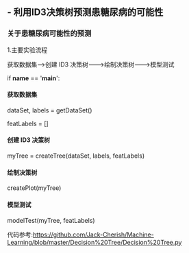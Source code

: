 ## - 利用ID3决策树预测患糖尿病的可能性
### 关于患糖尿病可能性的预测

  1.主要实验流程
  
  获取数据集—->创建 ID3 决策树--->绘制决策树--->模型测试
  
  if __name__ == '__main__':
   #### 获取数据集
   dataSet, labels = getDataSet()
   
   featLabels = []
   #### 创建 ID3 决策树
   myTree = createTree(dataSet, labels, featLabels)
   #### 绘制决策树
   createPlot(myTree)
   #### 模型测试
   modelTest(myTree, featLabels)


代码参考:https://github.com/Jack-Cherish/Machine-Learning/blob/master/Decision%20Tree/Decision%20Tree.py
